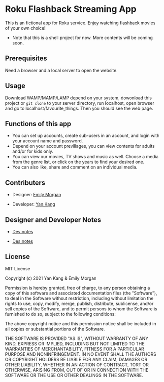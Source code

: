 # Roku Flashback Streaming App

This is an fictional app for Roku service. Enjoy watching flashback movies of your own choice!

* Note that this is a shell project for now. More contents will be coming soon.

## Prerequisites

Need a browser and a local server to open the website.

## Usage

Download WAMP/MAMP/LAMP depend on your system, dowonload this project or `git clone` to your server directory, run localhost, open browser and go to localhost/favourite_things. Then you should see the web page.

## Functions of this app

* You can set up accounts, create sub-users in an account, and login with your account name and password.
* Depend on your account previllages, you can view contents for adults and/or for kids only.
* You can view our movies, TV shows and music as well. Choose a media from the genre list, or click on the years to find your desired one.
* You can also like, share and comment on an individual media.

## Contributers

* Designer: [Emily Morgan](https://github.com/emmorga2007) 

* Developer: [Yan Kang](https://github.com/lightbluecactus)

## Designer and Developer Notes

* [Dev notes](https://docs.google.com/document/d/1byNCzzVlnN8jxsj5NAWJMHZvQvCY9O-vnOPKXQ_c1CA/edit)

* [Des notes](https://docs.google.com/document/d/1WCdOB9JkhGE9ifvRSdNNvNxnYRQiZf3e3G8Pm40MttE/edit?usp=sharing)

## License

MIT License

Copyright (c) 2021 Yan Kang & Emily Morgan

Permission is hereby granted, free of charge, to any person obtaining a copy
of this software and associated documentation files (the "Software"), to deal
in the Software without restriction, including without limitation the rights
to use, copy, modify, merge, publish, distribute, sublicense, and/or sell
copies of the Software, and to permit persons to whom the Software is
furnished to do so, subject to the following conditions:

The above copyright notice and this permission notice shall be included in all
copies or substantial portions of the Software.

THE SOFTWARE IS PROVIDED "AS IS", WITHOUT WARRANTY OF ANY KIND, EXPRESS OR
IMPLIED, INCLUDING BUT NOT LIMITED TO THE WARRANTIES OF MERCHANTABILITY,
FITNESS FOR A PARTICULAR PURPOSE AND NONINFRINGEMENT. IN NO EVENT SHALL THE
AUTHORS OR COPYRIGHT HOLDERS BE LIABLE FOR ANY CLAIM, DAMAGES OR OTHER
LIABILITY, WHETHER IN AN ACTION OF CONTRACT, TORT OR OTHERWISE, ARISING FROM,
OUT OF OR IN CONNECTION WITH THE SOFTWARE OR THE USE OR OTHER DEALINGS IN THE
SOFTWARE.
